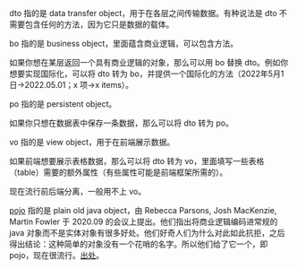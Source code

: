 dto 指的是 data transfer object，用于在各层之间传输数据。有种说法是 dto 不需要包含任何的方法，因为它只是数据的载体。

bo 指的是 business object，里面蕴含商业逻辑，可以包含方法。

如果你想在某层返回一个具有商业逻辑的对象，那么可以用 bo 替换 dto。例如你想要实现国际化，可以将 dto 转为 bo，并提供一个国际化的方法（2022年5月1日->2022.05.01；x 项->x items）。

po 指的是 persistent object。

如果你只想在数据表中保存一条数据，那么可以将 dto 转为 po。

vo 指的是 view object，用于在前端展示数据。

如果前端想要展示表格数据，那么可以将 dto 转为 vo，里面填写一些表格（table）需要的额外属性（有些属性可能是前端框架所需的）。

现在流行前后端分离，一般用不上 vo。

[pojo](https://en.wikipedia.org/wiki/Plain_old_Java_object) 指的是 plain old java object，由 Rebecca Parsons, Josh MacKenzie, Martin Fowler 于 2020.09 的会议上提出。他们指出将商业逻辑编码进常规的 java 对象而不是实体对象有很多好处。他们好奇人们为什么对此如此抗拒，之后得出结论：这种简单的对象没有一个花哨的名字。所以他们给了它一个，即 pojo，现在很流行。[出处](https://www.martinfowler.com/bliki/POJO.html)。












